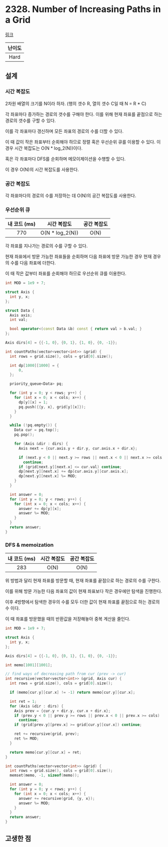 # 2328. Number of Increasing Paths in a Grid

[링크](https://leetcode.com/problems/number-of-increasing-paths-in-a-grid/description/)

| 난이도 |
| :----: |
|  Hard  |

## 설계

### 시간 복잡도

2차원 배열의 크기를 N이라 하자. (행의 갯수 R, 열의 갯수 C일 때 N = R \* C)

각 좌표마다 증가하는 경로의 갯수를 구해야 한다. 이를 위해 현재 좌표를 끝점으로 하는 경로의 갯수를 구할 수 있다.

이를 각 좌표마다 갱신하며 모든 좌표의 경로의 수를 더할 수 있다.

이 때 값이 작은 좌표부터 순회해야 하므로 정렬 혹은 우선순위 큐를 이용할 수 있다. 이 경우 시간 복잡도는 O(N \* log_2(N))이다.

혹은 각 좌표마다 DFS를 순회하며 메모이제이션을 수행할 수 있다.

이 경우 O(N)의 시간 복잡도를 사용한다.

### 공간 복잡도

각 좌표마다의 경로의 수를 저장하는 데 O(N)의 공간 복잡도를 사용한다.

### 우선순위 큐

| 내 코드 (ms) |   시간 복잡도    | 공간 복잡도 |
| :----------: | :--------------: | :---------: |
|     770      | O(N \* log_2(N)) |    O(N)     |

각 좌표를 지나가는 경로의 수를 구할 수 있다.

현재 좌표에서 방문 가능한 좌표들을 순회하며 다음 좌표에 방문 가능한 경우 현재 경우의 수를 다음 좌표에 더한다.

이 때 작은 값부터 좌표를 순회해야 하므로 우선순위 큐를 이용한다.

```cpp
int MOD = 1e9 + 7;

struct Axis {
  int y, x;
};

struct Data {
  Axis axis;
  int val;

  bool operator<(const Data &b) const { return val > b.val; }
};

Axis dirs[4] = {{-1, 0}, {0, 1}, {1, 0}, {0, -1}};

int countPaths(vector<vector<int>> &grid) {
  int rows = grid.size(), cols = grid[0].size();

  int dp[1000][1000] = {
      0,
  };

  priority_queue<Data> pq;

  for (int y = 0; y < rows; y++) {
    for (int x = 0; x < cols; x++) {
      dp[y][x] = 1;
      pq.push({{y, x}, grid[y][x]});
    }
  }

  while (!pq.empty()) {
    Data cur = pq.top();
    pq.pop();

    for (Axis &dir : dirs) {
      Axis next = {cur.axis.y + dir.y, cur.axis.x + dir.x};

      if (next.y < 0 || next.y >= rows || next.x < 0 || next.x >= cols)
        continue;
      if (grid[next.y][next.x] <= cur.val) continue;
      dp[next.y][next.x] += dp[cur.axis.y][cur.axis.x];
      dp[next.y][next.x] %= MOD;
    }
  }

  int answer = 0;
  for (int y = 0; y < rows; y++) {
    for (int x = 0; x < cols; x++) {
      answer += dp[y][x];
      answer %= MOD;
    }
  }
  return answer;
}
```

### DFS & memoization

| 내 코드 (ms) | 시간 복잡도 | 공간 복잡도 |
| :----------: | :---------: | :---------: |
|     283      |    O(N)     |    O(N)     |

위 방법과 달리 현재 좌표를 방문할 때, 현재 좌표를 끝점으로 하는 경로의 수를 구한다.

이를 위해 방문 가능한 다음 좌표의 값이 현재 좌표보다 작은 경우에만 탐색을 진행한다.

이후 4방향에서 탐색한 경우의 수를 모두 더한 값이 현재 좌표를 끝점으로 하는 경로의 수 이다.

이 때 좌표를 방문했을 때의 반환값을 저장해놓아 중복 계산을 줄인다.

```cpp
int MOD = 1e9 + 7;

struct Axis {
  int y, x;
};

Axis dirs[4] = {{-1, 0}, {0, 1}, {1, 0}, {0, -1}};

int memo[1001][1001];

// find ways of decreasing path from cur (prev -> cur)
int recursive(vector<vector<int>> &grid, Axis cur) {
  int rows = grid.size(), cols = grid[0].size();

  if (memo[cur.y][cur.x] != -1) return memo[cur.y][cur.x];

  int ret = 1;
  for (Axis &dir : dirs) {
    Axis prev = {cur.y + dir.y, cur.x + dir.x};
    if (prev.y < 0 || prev.y >= rows || prev.x < 0 || prev.x >= cols)
      continue;
    if (grid[prev.y][prev.x] >= grid[cur.y][cur.x]) continue;

    ret += recursive(grid, prev);
    ret %= MOD;
  }

  return memo[cur.y][cur.x] = ret;
}

int countPaths(vector<vector<int>> &grid) {
  int rows = grid.size(), cols = grid[0].size();
  memset(memo, -1, sizeof(memo));

  int answer = 0;
  for (int y = 0; y < rows; y++) {
    for (int x = 0; x < cols; x++) {
      answer += recursive(grid, {y, x});
      answer %= MOD;
    }
  }
  return answer;
}
```

## 고생한 점
